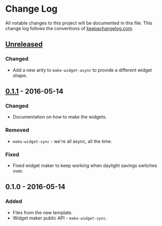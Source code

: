 # Change Log
All notable changes to this project will be documented in this file. This change log follows the conventions of [keepachangelog.com](http://keepachangelog.com/).

## [Unreleased]
### Changed
- Add a new arity to `make-widget-async` to provide a different widget shape.

## [0.1.1] - 2016-05-14
### Changed
- Documentation on how to make the widgets.

### Removed
- `make-widget-sync` - we're all async, all the time.

### Fixed
- Fixed widget maker to keep working when daylight savings switches over.

## 0.1.0 - 2016-05-14
### Added
- Files from the new template.
- Widget maker public API - `make-widget-sync`.

[Unreleased]: https://github.com/your-name/clj-moco/compare/0.1.1...HEAD
[0.1.1]: https://github.com/your-name/clj-moco/compare/0.1.0...0.1.1
